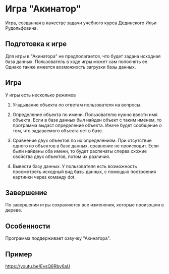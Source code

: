 # Игра "Акинатор"
Игра, созданная в качестве задачи учебного курса Дединского Ильи Рудольфовича.

## Подготовка к игре
Для игры в "Акинатора" не предполагается, что будет задана исходная база данных. Пользователь в ходе игры может сам пополнять ее.
Однако также имеется возможность загрузки базы данных.

## Игра
У игры есть несколько режимов

1) Угадывание объекта по ответам пользователя на вопросы.

2) Определение объекта по имени. Пользователю нужно ввести имя объекта. Если в базе данных был найден объект с таким именем,
то программа выдаст определение объекта. Иначе будет сообщение о том, что задаваемого объекта нет в базе.

3) Сравнение двух объектов по их определениям. При отсутствие одного из объектов в базе данных, сравнение не происходит.
Если были найдены оба имени, то будет распечаты сперва схожие свойства двух объектов, потом их различия.

4) Вывести базу данных. У пользователя есть возможность просмотреть исходный вид базы данных, с помощью построения картинки через команду dot.


## Завершение
По завершении игры сохраняются все изменения, которые произошли в дереве.

## Особенности
Программа поддерживает озвучку "Акинатора".

## Пример

https://youtu.be/EvsQ8Rbv6aU



